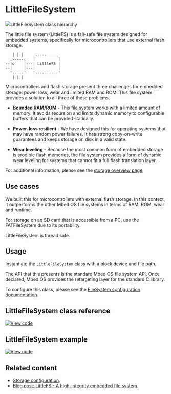# LittleFileSystem

<span class="images">![](http://os.mbed.com/docs/development/mbed-os-api-doxy/classmbed_1_1_little_file_system.png)<span>LittleFileSystem class hierarchy</span></span>

The little file system (LittleFS) is a fail-safe file system designed for embedded systems, specifically for microcontrollers that use external flash storage.

```
   | | |     .---._____
  .-----.   |          |
--|o    |---| LittleFS |
--|     |---|          |
  '-----'   '----------'
   | | |
```

Microcontrollers and flash storage present three challenges for embedded storage: power loss, wear and limited RAM and ROM. This file system provides a solution to all three of these problems.

- **Bounded RAM/ROM** - This file system works with a limited amount of memory. It avoids recursion and limits dynamic memory to configurable buffers that can be provided statically.

- **Power-loss resilient** - We have designed this for operating systems that may have random power failures. It has strong copy-on-write guarantees and keeps storage on disk in a valid state.

- **Wear leveling** - Because the most common form of embedded storage is erodible flash memories, the file system provides a form of dynamic wear leveling for systems that cannot fit a full flash translation layer.

For additional information, please see the [storage overview page](storage.html#declaring-a-file-system).

## Use cases

We built this for microcontrollers with external flash storage. In this context, it outperforms the other Mbed OS file systems in terms of RAM, ROM, wear and runtime.

For storage on an SD card that is accessible from a PC, use the FATFileSystem due to its portability.

LittleFileSystem is thread safe.

## Usage

Instantiate the `LittleFileSystem` class with a block device and file path.

The API that this presents is the standard Mbed OS file system API. Once declared, Mbed OS provides the retargeting layer for the standard C library.

To configure this class, please see the [FileSystem configuration documentation](../apis/data-options-and-config.html).

## LittleFileSystem class reference

[![View code](https://www.mbed.com/embed/?type=library)](https://os.mbed.com/docs/mbed-os/development/mbed-os-api-doxy/classmbed_1_1_little_file_system.html)

## LittleFileSystem example

[![View code](https://www.mbed.com/embed/?url=https://github.com/armmbed/mbed-os-example-filesystem/)](https://github.com/ARMmbed/mbed-os-example-filesystem/blob/mbed-os-6.9.0/main.cpp)

## Related content

- [Storage configuration](../apis/data-storage.html).
- [Blog post: LittleFS - A high-integrity embedded file system](https://os.mbed.com/blog/entry/littlefs-high-integrity-embedded-fs/).
